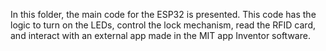 In this folder, the main code for the ESP32 is presented. This code has the logic to turn on the LEDs, control the lock mechanism, read the RFID card, and interact with an external app made in the MIT app Inventor software.
